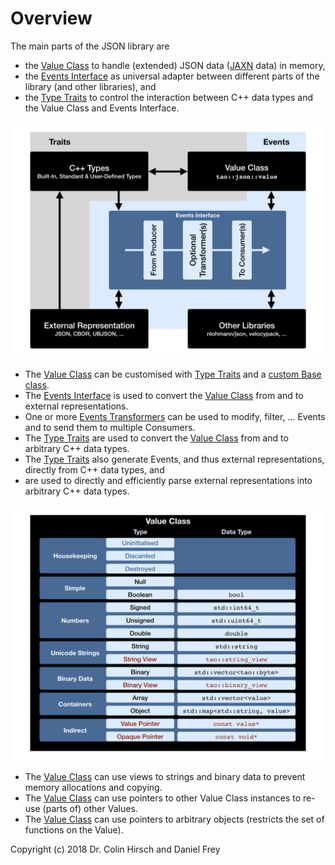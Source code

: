 # Overview

The main parts of the JSON library are

* the [Value Class](Value-Class.md) to handle (extended) JSON data ([JAXN](https://github.com/stand-art/jaxn) data) in memory,
* the [Events Interface](Events-Interface.md) as universal adapter between different parts of the library (and other libraries), and
* the [Type Traits](Type-Traits.md) to control the interaction between C++ data types and the Value Class and Events Interface.

![Overview](Overview.png)

* The [Value Class](Value-Class.md) can be customised with [Type Traits](Type-Traits.md) and a [custom Base class](Advanced-Use-Cases.md#custom-base-class-for-values).
* The [Events Interface](Events-Interface.md) is used to convert the [Value Class](Value-Class.md) from and to external representations.
* One or more [Events Transformers](Events-Interface.md#included-transformers) can be used to modify, filter, ... Events and to send them to multiple Consumers.
* The [Type Traits](Type-Traits.md) are used to convert the [Value Class](Value-Class.md) from and to arbitrary C++ data types.
* The [Type Traits](Type-Traits.md) also generate Events, and thus external representations, directly from C++ data types, and
* are used to directly and efficiently parse external representations into arbitrary C++ data types.

![Types](Types.png)

* The [Value Class](Value-Class.md) can use views to strings and binary data to prevent memory allocations and copying.
* The [Value Class](Value-Class.md) can use pointers to other Value Class instances to re-use (parts of) other Values.
* The [Value Class](Value-Class.md) can use pointers to arbitrary objects (restricts the set of functions on the Value).

Copyright (c) 2018 Dr. Colin Hirsch and Daniel Frey

